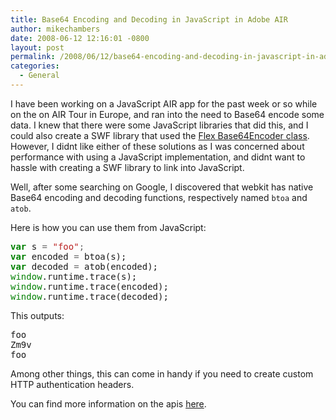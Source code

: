 ```yaml
---
title: Base64 Encoding and Decoding in JavaScript in Adobe AIR
author: mikechambers
date: 2008-06-12 12:16:01 -0800
layout: post
permalink: /2008/06/12/base64-encoding-and-decoding-in-javascript-in-adobe-air/
categories:
  - General
---
```



I have been working on a JavaScript AIR app for the past week or so while on the on AIR Tour in Europe, and ran into the need to Base64 encode some data. I knew that there were some JavaScript libraries that did this, and I could also create a SWF library that used the [Flex Base64Encoder class][1]. However, I didnt like either of these solutions as I was concerned about performance with using a JavaScript implementation, and didnt want to hassle with creating a SWF library to link into JavaScript.

Well, after some searching on Google, I discovered that webkit has native Base64 encoding and decoding functions, respectively named `btoa` and `atob`.  
<!--more-->

  
Here is how you can use them from JavaScript:

<div class="highlight">
  <pre><span style="color: #008000; font-weight: bold">var</span> s <span style="color: #666666">=</span> <span style="color: #BA2121">"foo"</span><span style="color: #666666">;</span>
<span style="color: #008000; font-weight: bold">var</span> encoded <span style="color: #666666">=</span> btoa(s);
<span style="color: #008000; font-weight: bold">var</span> decoded <span style="color: #666666">=</span> atob(encoded);
<span style="color: #008000">window</span>.runtime.trace(s);
<span style="color: #008000">window</span>.runtime.trace(encoded);
<span style="color: #008000">window</span>.runtime.trace(decoded);
</pre>
</div>

This outputs:

<pre>foo
Zm9v
foo
</pre>

Among other things, this can come in handy if you need to create custom HTTP authentication headers.

You can find more information on the apis [here][2].

 [1]: http://livedocs.adobe.com/flex/3/langref/mx/utils/Base64Encoder.html
 [2]: http://javascript.royh.cn/global/atob-4-0-5-2-0-btoa-4-0-5-.html